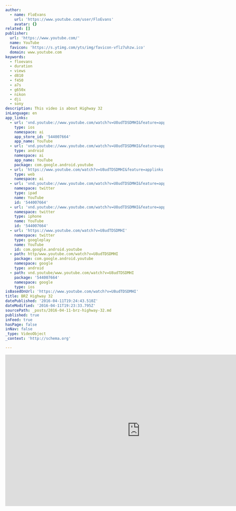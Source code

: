 ```yaml
---
author:
  - name: FloEvans
    url: 'https://www.youtube.com/user/FloEvans'
    avatar: {}
related: []
publisher:
  url: 'https://www.youtube.com/'
  name: YouTube
  favicon: 'https://s.ytimg.com/yts/img/favicon-vflz7uhzw.ico'
  domain: www.youtube.com
keywords:
  - floevans
  - duration
  - views
  - d810
  - f450
  - a7s
  - g650x
  - nikon
  - dji
  - sony
description: This video is about Highway 32
inLanguage: en
app_links:
  - url: 'vnd.youtube://www.youtube.com/watch?v=U8udTDSDMHI&feature=applinks'
    type: ios
    namespace: ai
    app_store_id: '544007664'
    app_name: YouTube
  - url: 'vnd.youtube://www.youtube.com/watch?v=U8udTDSDMHI&feature=applinks'
    type: android
    namespace: ai
    app_name: YouTube
    package: com.google.android.youtube
  - url: 'https://www.youtube.com/watch?v=U8udTDSDMHI&feature=applinks'
    type: web
    namespace: ai
  - url: 'vnd.youtube://www.youtube.com/watch?v=U8udTDSDMHI&feature=applinks'
    namespace: twitter
    type: ipad
    name: YouTube
    id: '544007664'
  - url: 'vnd.youtube://www.youtube.com/watch?v=U8udTDSDMHI&feature=applinks'
    namespace: twitter
    type: iphone
    name: YouTube
    id: '544007664'
  - url: 'https://www.youtube.com/watch?v=U8udTDSDMHI'
    namespace: twitter
    type: googleplay
    name: YouTube
    id: com.google.android.youtube
  - path: http/www.youtube.com/watch?v=U8udTDSDMHI
    package: com.google.android.youtube
    namespace: google
    type: android
  - path: vnd.youtube/www.youtube.com/watch?v=U8udTDSDMHI
    package: '544007664'
    namespace: google
    type: ios
isBasedOnUrl: 'https://www.youtube.com/watch?v=U8udTDSDMHI'
title: BRZ Highway 32
datePublished: '2016-04-11T19:24:43.510Z'
dateModified: '2016-04-11T19:23:33.795Z'
sourcePath: _posts/2016-04-11-brz-highway-32.md
published: true
inFeed: true
hasPage: false
inNav: false
_type: VideoObject
_context: 'http://schema.org'

---
```

<iframe src="https://cdn.embedly.com/widgets/media.html?src=https%3A%2F%2Fwww.youtube.com%2Fembed%2FU8udTDSDMHI%3Ffeature%3Doembed&amp;url=https%3A%2F%2Fwww.youtube.com%2Fwatch%3Fv%3DU8udTDSDMHI&amp;image=https%3A%2F%2Fi.ytimg.com%2Fvi%2FU8udTDSDMHI%2Fhqdefault.jpg&amp;key=b7d04c9b404c499eba89ee7072e1c4f7&amp;type=text%2Fhtml&amp;schema=youtube" width="854" height="480" scrolling="no" frameborder="0" allowfullscreen="allowfullscreen" style=""></iframe>